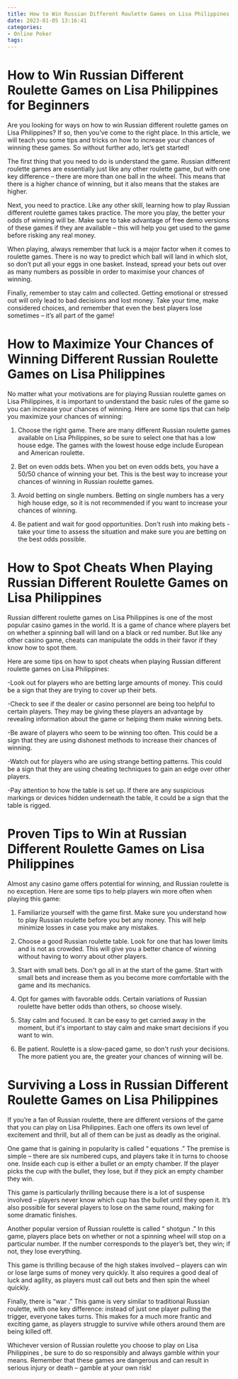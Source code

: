 ```yaml
---
title: How to Win Russian Different Roulette Games on Lisa Philippines for Beginners 
date: 2023-01-05 13:16:41
categories:
- Online Poker
tags:
---
```



#  How to Win Russian Different Roulette Games on Lisa Philippines for Beginners 

Are you looking for ways on how to win Russian different roulette games on Lisa Philippines? If so, then you’ve come to the right place. In this article, we will teach you some tips and tricks on how to increase your chances of winning these games. So without further ado, let’s get started!

The first thing that you need to do is understand the game. Russian different roulette games are essentially just like any other roulette game, but with one key difference – there are more than one ball in the wheel. This means that there is a higher chance of winning, but it also means that the stakes are higher.

Next, you need to practice. Like any other skill, learning how to play Russian different roulette games takes practice. The more you play, the better your odds of winning will be. Make sure to take advantage of free demo versions of these games if they are available – this will help you get used to the game before risking any real money.

When playing, always remember that luck is a major factor when it comes to roulette games. There is no way to predict which ball will land in which slot, so don’t put all your eggs in one basket. Instead, spread your bets out over as many numbers as possible in order to maximise your chances of winning.

Finally, remember to stay calm and collected. Getting emotional or stressed out will only lead to bad decisions and lost money. Take your time, make considered choices, and remember that even the best players lose sometimes – it’s all part of the game!

#  How to Maximize Your Chances of Winning Different Russian Roulette Games on Lisa Philippines 

No matter what your motivations are for playing Russian roulette games on Lisa Philippines, it is important to understand the basic rules of the game so you can increase your chances of winning. Here are some tips that can help you maximize your chances of winning:

1. Choose the right game. There are many different Russian roulette games available on Lisa Philippines, so be sure to select one that has a low house edge. The games with the lowest house edge include European and American roulette.

2. Bet on even odds bets. When you bet on even odds bets, you have a 50/50 chance of winning your bet. This is the best way to increase your chances of winning in Russian roulette games.

3. Avoid betting on single numbers. Betting on single numbers has a very high house edge, so it is not recommended if you want to increase your chances of winning.

4. Be patient and wait for good opportunities. Don't rush into making bets - take your time to assess the situation and make sure you are betting on the best odds possible.

#  How to Spot Cheats When Playing Russian Different Roulette Games on Lisa Philippines 

Russian different roulette games on Lisa Philippines is one of the most popular casino games in the world. It is a game of chance where players bet on whether a spinning ball will land on a black or red number. But like any other casino game, cheats can manipulate the odds in their favor if they know how to spot them.

Here are some tips on how to spot cheats when playing Russian different roulette games on Lisa Philippines: 

-Look out for players who are betting large amounts of money. This could be a sign that they are trying to cover up their bets. 

-Check to see if the dealer or casino personnel are being too helpful to certain players. They may be giving these players an advantage by revealing information about the game or helping them make winning bets. 

-Be aware of players who seem to be winning too often. This could be a sign that they are using dishonest methods to increase their chances of winning. 

-Watch out for players who are using strange betting patterns. This could be a sign that they are using cheating techniques to gain an edge over other players. 

-Pay attention to how the table is set up. If there are any suspicious markings or devices hidden underneath the table, it could be a sign that the table is rigged.

#  Proven Tips to Win at Russian Different Roulette Games on Lisa Philippines 

Almost any casino game offers potential for winning, and Russian roulette is no exception. Here are some tips to help players win more often when playing this game:

1) Familiarize yourself with the game first. Make sure you understand how to play Russian roulette before you bet any money. This will help minimize losses in case you make any mistakes.

2) Choose a good Russian roulette table. Look for one that has lower limits and is not as crowded. This will give you a better chance of winning without having to worry about other players.

3) Start with small bets. Don't go all in at the start of the game. Start with small bets and increase them as you become more comfortable with the game and its mechanics.

4) Opt for games with favorable odds. Certain variations of Russian roulette have better odds than others, so choose wisely. 
5) Stay calm and focused. It can be easy to get carried away in the moment, but it's important to stay calm and make smart decisions if you want to win. 
6) Be patient. Roulette is a slow-paced game, so don't rush your decisions. The more patient you are, the greater your chances of winning will be.

#  Surviving a Loss in Russian Different Roulette Games on Lisa Philippines

If you’re a fan of Russian roulette, there are different versions of the game that you can play on Lisa Philippines. Each one offers its own level of excitement and thrill, but all of them can be just as deadly as the original.

One game that is gaining in popularity is called “ equations .” The premise is simple – there are six numbered cups, and players take it in turns to choose one. Inside each cup is either a bullet or an empty chamber. If the player picks the cup with the bullet, they lose, but if they pick an empty chamber they win.

This game is particularly thrilling because there is a lot of suspense involved – players never know which cup has the bullet until they open it. It’s also possible for several players to lose on the same round, making for some dramatic finishes.

Another popular version of Russian roulette is called “ shotgun .” In this game, players place bets on whether or not a spinning wheel will stop on a particular number. If the number corresponds to the player’s bet, they win; if not, they lose everything.

This game is thrilling because of the high stakes involved – players can win or lose large sums of money very quickly. It also requires a good deal of luck and agility, as players must call out bets and then spin the wheel quickly.

Finally, there is “war .” This game is very similar to traditional Russian roulette, with one key difference: instead of just one player pulling the trigger, everyone takes turns. This makes for a much more frantic and exciting game, as players struggle to survive while others around them are being killed off.

Whichever version of Russian roulette you choose to play on Lisa Philippines , be sure to do so responsibly and always gamble within your means. Remember that these games are dangerous and can result in serious injury or death – gamble at your own risk!